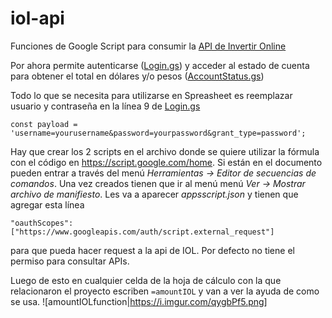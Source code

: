 # iol-api
Funciones de Google Script para consumir la [API de Invertir Online](https://api.invertironline.com/)

Por ahora permite autenticarse ([Login.gs](../master/Login.gs)) y acceder al estado de cuenta para obtener el total en dólares y/o pesos ([AccountStatus.gs](../master/AccountStatus.gs))

Todo lo que se necesita para utilizarse en Spreasheet es reemplazar usuario y contraseña en la línea 9 de [Login.gs](../master/Login.gs)

`const payload = 'username=yourusername&password=yourpassword&grant_type=password';`

Hay que crear los 2 scripts en el archivo donde se quiere utilizar la fórmula con el código en https://script.google.com/home. Si están en el documento pueden entrar a través del menú *Herramientas -> Editor de secuencias de comandos*. Una vez creados tienen que ir al menú menú *Ver -> Mostrar archivo de manifiesto*. Les va a aparecer _appsscript.json_ y tienen que agregar esta línea 

`"oauthScopes": ["https://www.googleapis.com/auth/script.external_request"]`

para que pueda hacer request a la api de IOL. Por defecto no tiene el permiso para consultar APIs.

Luego de esto en cualquier celda de la hoja de cálculo con la que relacionaron el proyecto escriben `=amountIOL` y van a ver la ayuda de como se usa. 
![amountIOLfunction|https://i.imgur.com/qygbPf5.png]
